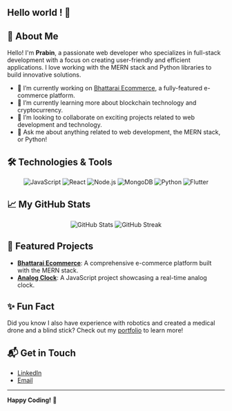 ## Hello world ! 👋

<!--
**probeen007/probeen007** is a ✨ _special_ ✨ repository because its `README.md` (this file) appears on your GitHub profile.

# Welcome to Prabin's GitHub Profile! 👋

![Header Banner](https://yourimageurl.com/banner.jpg) <!-- Replace with your banner image URL -->

## 🚀 About Me

Hello! I'm **Prabin**, a passionate web developer who specializes in full-stack development with a focus on creating user-friendly and efficient applications. I love working with the MERN stack and Python libraries to build innovative solutions.

- 🔭 I’m currently working on [Bhattarai Ecommerce](https://bhattarai-kitchenware.vercel.app/), a fully-featured e-commerce platform.
- 🌱 I’m currently learning more about blockchain technology and cryptocurrency.
- 👯 I’m looking to collaborate on exciting projects related to web development and technology.
- 💬 Ask me about anything related to web development, the MERN stack, or Python!

## 🛠️ Technologies & Tools

<div align="center">
  <img src="https://img.shields.io/badge/JavaScript-FFFF00?style=flat&logo=javascript&logoColor=black" alt="JavaScript" />
  <img src="https://img.shields.io/badge/React-61DAFB?style=flat&logo=react&logoColor=black" alt="React" />
  <img src="https://img.shields.io/badge/Node.js-8CC84C?style=flat&logo=node.js&logoColor=black" alt="Node.js" />
  <img src="https://img.shields.io/badge/MongoDB-47A248?style=flat&logo=mongodb&logoColor=black" alt="MongoDB" />
  <img src="https://img.shields.io/badge/Python-3776AB?style=flat&logo=python&logoColor=white" alt="Python" />
  <img src="https://img.shields.io/badge/Flutter-02569B?style=flat&logo=flutter&logoColor=white" alt="Flutter" />

</div>

## 📈 My GitHub Stats

<div align="center">
  <img src="https://github-readme-stats.vercel.app/api?username=probeen007&show_icons=true&hide_title=true&count_private=true&hide=prs&hide_border=true" alt="GitHub Stats" />
  <img src="https://github-readme-streak-stats.herokuapp.com/?user=probeen007&hide_border=true" alt="GitHub Streak" />
</div>

## 🌟 Featured Projects

- **[Bhattarai Ecommerce](https://github.com/probeen007/Bhattarai-Ecommerce-Nepal)**: A comprehensive e-commerce platform built with the MERN stack.
- **[Analog Clock](https://probeen007.github.io/Analog-clock/)**: A JavaScript project showcasing a real-time analog clock.

## ✨ Fun Fact

Did you know I also have experience with robotics and created a medical drone and a blind stick? Check out my [portfolio](https://yourportfolio.com) to learn more!

## 📬 Get in Touch

- [LinkedIn](https://www.linkedin.com/in/prabin-bhattarai-78127b257/)
- [Email](mailto:pro.victus07@gmail.com)

---

**Happy Coding!** 🚀
